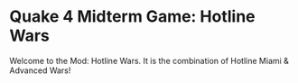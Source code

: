 # Quake 4 Midterm Game: Hotline Wars
Welcome to the Mod: Hotline Wars.
It is the combination of Hotline Miami & Advanced Wars!
